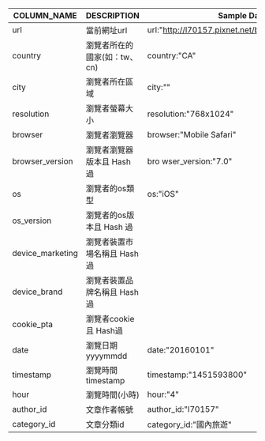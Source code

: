 | COLUMN_NAME      | DESCRIPTION                            | Sample Data                                              | DATA_TYPE    |
|------------------|-------------------------------------------|----------------------------------------------------------|--------------|
| url              | 當前網址url                            | url:"http://l70157.pixnet.net/blog/post/49484928"        | varchar(255) |
| country          | 瀏覽者所在的國家(如：tw、cn)           | country:"CA"                                             | varchar(2)   |
| city             | 瀏覽者所在區域                         | city:""                                                  | varchar(100) |
| resolution       | 瀏覽者螢幕大小                         | resolution:"768x1024"                                    | varchar(10)  |
| browser          | 瀏覽者瀏覽器                           | browser:"Mobile Safari"                                  | varchar(50)  |
| browser_version  | 瀏覽者瀏覽器版本且 Hash 過             | bro wser_version:"7.0"                                   | varchar(25)  |
| os               | 瀏覽者的os類型                         | os:"iOS"                                                 | varchar(50)  |
| os_version       | 瀏覽者的os版本且 Hash 過               |                                                          | varchar(25)  |
| device_marketing | 瀏覽者裝置市場名稱且 Hash 過           |                                                          | varchar(80)  |
| device_brand     | 瀏覽者裝置品牌名稱且 Hash 過           |                                                          | varchar(50)  |
| cookie_pta       | 瀏覽者cookie且 Hash過                  |                                                          | varchar(24)  |
| date             | 瀏覽日期 yyyymmdd                      | date:"20160101"                                          | integer      |
| timestamp        | 瀏覽時間timestamp                      | timestamp:"1451593800"                                   | integer      |
| hour             | 瀏覽時間(小時)                         | hour:"4"                                                 | smallint     |
| author_id        | 文章作者帳號                           | author_id:"l70157"                                       | varchar(64)  |
| category_id      | 文章分類id                             | category_id:"國內旅遊"                                   | varchar(64)  |
